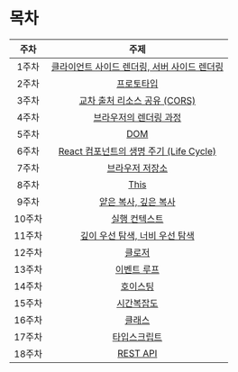 # 목차
|주차|주제|
|:-:|:-:|
|1주차|[클라이언트 사이드 렌더링, 서버 사이드 렌더링](./01_CSR_SSR)|
|2주차|[프로토타입](./02_Prototype)|
|3주차|[교차 출처 리소스 공유 (CORS)](./03_CORS)|
|4주차|[브라우저의 렌더링 과정](./04_Browser_Render)|
|5주차|[DOM](./05_DOM)|
|6주차|[React 컴포넌트의 생명 주기 (Life Cycle)](./06_React_LifeCycle)|
|7주차|[브라우저 저장소](./07_Browser_Storage)|
|8주차|[This](./08_This)|
|9주차|[얕은 복사, 깊은 복사](./09_Shallow_Deep_Copy)|
|10주차|[실행 컨텍스트](./10_Execution_Context)|
|11주차|[깊이 우선 탐색, 너비 우선 탐색](./11_DFS_BFS)|
|12주차|[클로저](./12_Closure)|
|13주차|[이벤트 루프](./13_Event_Loop)|
|14주차|[호이스팅](./14_Hoisting)|
|15주차|[시간복잡도](./15_Time_Complexity)|
|16주차|[클래스](./16_Class)|
|17주차|[타입스크립트](./17_TypeScript)|
|18주차|[REST API](./18_REST_API)|
